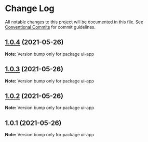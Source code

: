 # Change Log

All notable changes to this project will be documented in this file.
See [Conventional Commits](https://conventionalcommits.org) for commit guidelines.

## [1.0.4](https://github.com/herman7/yarn-workspace-test2-20210525/compare/v1.0.3...v1.0.4) (2021-05-26)

**Note:** Version bump only for package ui-app





## [1.0.3](https://github.com/herman7/yarn-workspace-test2-20210525/compare/v1.0.2...v1.0.3) (2021-05-26)

**Note:** Version bump only for package ui-app





## [1.0.2](https://github.com/herman7/yarn-workspace-test2-20210525/compare/v1.0.1...v1.0.2) (2021-05-26)

**Note:** Version bump only for package ui-app





## 1.0.1 (2021-05-26)

**Note:** Version bump only for package ui-app

